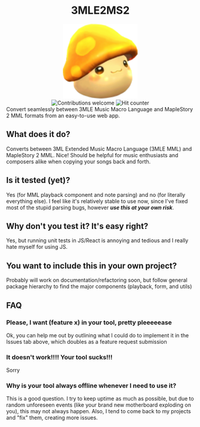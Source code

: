 <h1 class="unchanged" align="center">3MLE2MS2</h1>
<div align="center">
<a href="https://github.com/mohan-cao/3MLE2MS2/"><img height="200" style="display:inline-block;" src="./src/res/mushroom.png" alt="3MLE2MS2 Logo"></a>
<br>
<a href="https://github.com/mohan-cao/3MLE2MS2/issues"><img style="display:inline-block;" src="https://img.shields.io/badge/contributions-welcome-brightgreen.svg?style=flat" alt="Contributions welcome"></a>
<img style="display:inline-block;" src="http://hits.dwyl.io/mohan-cao/3MLE2MS2.svg" alt="Hit counter">
</div>
Convert seamlessly between 3MLE Music Macro Language and MapleStory 2 MML formats from an easy-to-use web app.

## What does it do?
Converts between 3ML Extended Music Macro Language (3MLE MML) and MapleStory 2 MML. Nice! 
Should be helpful for music enthusiasts and composers alike when copying your songs back and forth.

## Is it tested (yet)?
Yes (for MML playback component and note parsing) and no (for literally everything else). I feel like it's relatively stable to use now, since I've fixed most of the stupid parsing bugs, however *__use this at your own risk__*.

## Why don't you test it? It's easy right?
Yes, but running unit tests in JS/React is annoying and tedious and I really hate myself for using JS.

## You want to include this in your own project?
Probably will work on documentation/refactoring soon, but follow general package hierarchy to find the major components (playback, form, and utils)

## FAQ
### Please, I want (feature x) in your tool, pretty pleeeeease
Ok, you can help me out by outlining what I could do to implement it in the Issues tab above, which doubles as a feature request submission

### It doesn't work!!!! Your tool sucks!!!
Sorry

### Why is your tool always offline whenever I need to use it?
This is a good question. I try to keep uptime as much as possible, but due to random unforeseen events (like your brand new motherboard exploding on you), this may not always happen. Also, I tend to come back to my projects and "fix" them, creating more issues.
